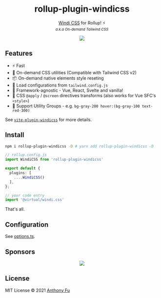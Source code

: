 <h1 align='center'>rollup-plugin-windicss</h1>

<p align='center'><a href="https://github.com/voorjaar/windicss">Windi CSS</a> for Rollup! ⚡️<br>
<sup><em>a.k.a On-demand Tailwind CSS</em></sup>
</p>

<p align='center'>
<a href='https://www.npmjs.com/package/rollup-plugin-windicss'>
<img src='https://img.shields.io/npm/v/rollup-plugin-windicss?color=0EA5E9&label='>
</a>
</p>

## Features

- ⚡️ Fast
- 🧩 On-demand CSS utilities (Compatible with Tailwind CSS v2)
- 📦 On-demand native elements style reseting
- 🍃 Load configurations from `tailwind.config.js`
- 🤝 Framework-agnostic - Vue, React, Svelte and vanilla!
- 📄 CSS `@apply` / `@screen` directives transforms (also works for Vue SFC's `<style>`)
- 🎳 Support Utility Groups - e.g. `bg-gray-200 hover:(bg-gray-100 text-red-300)`

See [`vite-plugin-windicss`](https://github.com/antfu/vite-plugin-windicss) for more details.

## Install

```bash
npm i rollup-plugin-windicss -D # yarn add rollup-plugin-windicss -D
```

```ts
// rollup.config.js
import WindiCSS from 'rollup-plugin-windicss'

export default {
  plugins: [
    ....WindiCSS()
  ],
};
```

```ts
// your code entry
import '@virtual/windi.css'
```

That's all.

## Configuration

See [options.ts](https://github.com/windicss/vite-plugin-windicss/blob/main/packages/plugin-utils/src/options.ts).

## Sponsors

<p align="center">
  <a href="https://cdn.jsdelivr.net/gh/antfu/static/sponsors.svg">
    <img src='https://cdn.jsdelivr.net/gh/antfu/static/sponsors.svg'/>
  </a>
</p>

## License

MIT License © 2021 [Anthony Fu](https://github.com/antfu)
